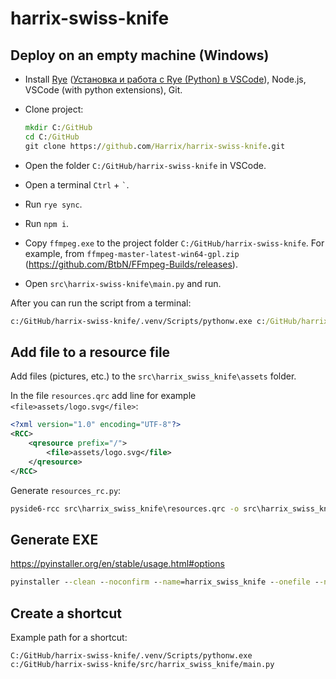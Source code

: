# harrix-swiss-knife

## Deploy on an empty machine (Windows)

- Install [Rye](https://rye.astral.sh) ([Установка и работа с Rye (Python) в VSCode](https://github.com/Harrix/harrix.dev-articles-2024/blob/main/rye-vscode-python/rye-vscode-python.md)), Node.js, VSCode (with python extensions), Git.

- Clone project:

  ```cmd
  mkdir C:/GitHub
  cd C:/GitHub
  git clone https://github.com/Harrix/harrix-swiss-knife.git
  ```

- Open the folder `C:/GitHub/harrix-swiss-knife` in VSCode.

- Open a terminal `Ctrl` + `` ` ``.

- Run `rye sync`.

- Run `npm i`.

- Copy `ffmpeg.exe` to the project folder `C:/GitHub/harrix-swiss-knife`. For example, from `ffmpeg-master-latest-win64-gpl.zip` (<https://github.com/BtbN/FFmpeg-Builds/releases>).

- Open `src\harrix-swiss-knife\main.py` and run.

After you can run the script from a terminal:

```cmd
c:/GitHub/harrix-swiss-knife/.venv/Scripts/pythonw.exe c:/GitHub/harrix-swiss-knife/src/harrix_swiss_knife/main.py
```

## Add file to a resource file

Add files (pictures, etc.) to the `src\harrix_swiss_knife\assets` folder.

In the file `resources.qrc` add line for example `<file>assets/logo.svg</file>`:

```xml
<?xml version="1.0" encoding="UTF-8"?>
<RCC>
    <qresource prefix="/">
        <file>assets/logo.svg</file>
    </qresource>
</RCC>
```

Generate `resources_rc.py`:

```cmd
pyside6-rcc src\harrix_swiss_knife\resources.qrc -o src\harrix_swiss_knife\resources_rc.py
```

## Generate EXE

<https://pyinstaller.org/en/stable/usage.html#options>

```cmd
pyinstaller --clean --noconfirm --name=harrix_swiss_knife --onefile --noconsole --icon=src/harrix_swiss_knife/assets/logo.ico src/harrix_swiss_knife/main.py
```

## Create a shortcut

Example path for a shortcut:

```shell
C:/GitHub/harrix-swiss-knife/.venv/Scripts/pythonw.exe c:/GitHub/harrix-swiss-knife/src/harrix_swiss_knife/main.py
```
